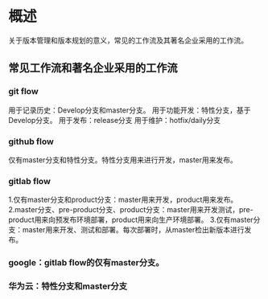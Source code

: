 # 概述
关于版本管理和版本规划的意义，常见的工作流及其著名企业采用的工作流。

## 常见工作流和著名企业采用的工作流
### git flow
用于记录历史：Develop分支和master分支。
用于功能开发：特性分支，基于Develop分支。
用于发布：release分支
用于维护：hotfix/daily分支

### github flow
仅有master分支和特性分支。特性分支用来进行开发，master用来发布。

### gitlab flow
1.仅有master分支和product分支：master用来开发，product用来发布。
2.master分支、pre-product分支、product分支：master用来开发测试，pre-product用来向预发布环境部署，product用来向生产环境部署。
3.仅有master分支：master用来开发、测试和部署。每次部署时，从master检出新版本进行发布。

### google：gitlab flow的仅有master分支。
### 华为云：特性分支和master分支


